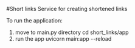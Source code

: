#Short links
Service for creating shortened links

To run the application:
1. move to main.py directory
cd short_links/app
2. run the app
uvicorn main:app --reload
